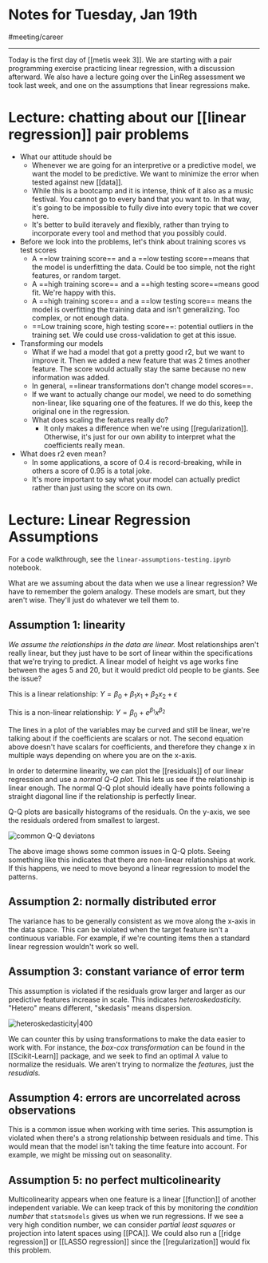 # Notes for Tuesday, Jan 19th
#meeting/career

---
Today is the first day of [[metis week 3]]. We are starting with a pair programming exercise practicing linear regression, with a discussion afterward. We also have a lecture going over the LinReg assessment we took last week, and one on the assumptions that linear regressions make.  

# Lecture: chatting about our [[linear regression]] pair problems
- What our attitude should be
	- Whenever we are going for an interpretive or a predictive model, we want the model to be predictive. We want to minimize the error when tested against new [[data]]. 
	- While this is a bootcamp and it is intense, think of it also as a music festival. You cannot go to every band that you want to. In that way, it's going to be impossible to fully dive into every topic that we cover here. 
	- It's better to build iteravely and flexibly, rather than trying to incorporate every tool and method that you possibly could. 
- Before we look into the problems, let's think about training scores vs test scores
	- A ==low training score== and a ==low testing score==means that the model is underfitting the data. Could be too simple, not the right features, or random target.
	- A ==high training score== and a ==high testing score==means  good fit. We're happy with this. 
	- A ==high training score== and a ==low testing score== means the model is overfitting the training data and isn't generalizing. Too complex, or not enough data.
	- ==Low training score, high testing score==: potential outliers in the training set. We could use cross-validation to get at this issue. 
- Transforming our models
	- What if we had a model that got a pretty good r2, but we want to improve it. Then we added a new feature that was 2 times another feature. The score would actually stay the same because no new information was added. 
	- In general, ==linear transformations don't change model scores==. 
	- If we want to actually change our model, we need to do something non-linear, like squaring one of the features. If we do this, keep the original one in the regression. 
	- What does scaling the features really do?
		- It only makes a difference when we're using [[regularization]]. Otherwise, it's just for our own ability to interpret what the coefficients really mean. 
- What does r2 even mean?
	- In some applications, a score of 0.4 is record-breaking, while in others a score of 0.95 is a total joke. 
	- It's more important to say what your model can actually predict rather than just using the score on its own. 

# Lecture: Linear Regression Assumptions
For a code walkthrough, see the `linear-assumptions-testing.ipynb` notebook.

What are we assuming about the data when we use a linear regression? We have to remember the golem analogy. These models are smart, but they aren't wise. They'll just do whatever we tell them to.

## Assumption 1: linearity
*We assume the relationships in the data are linear.* Most relationships aren't really linear, but they just have to be sort of linear within the specifications that we're trying to predict. A linear model of height vs age works fine between the ages 5 and 20, but it would predict old people to be giants. See the issue?

This is a linear relationship: $Y= {\beta_0}+ {\beta_1}x_1+{\beta_2}x_2 +{\epsilon}$

This is a non-linear relationship: $Y= {\beta_0}+ e^{\beta_1}x^{\beta_2}$

The lines in a plot of the variables may be curved and still be linear, we're talking about if the coefficients are scalars or not. The second equation above doesn't have scalars for coefficients, and therefore they change x in multiple ways depending on where you are on the x-axis.

In order to determine linearity, we can plot the [[residuals]] of our linear regression and use a *normal Q-Q plot.* This lets us see if the relationship is linear enough. The normal Q-Q plot should ideally have points following a straight diagonal line if the relationship is perfectly linear.

Q-Q plots are basically histograms of the residuals. On the y-axis, we see the residuals ordered from smallest to largest. 

 ![common Q-Q deviatons](https://i.stack.imgur.com/ZXRkL.png)
 
 The above image shows some common issues in Q-Q plots. Seeing something like this indicates that there are non-linear relationships at work. If this happens, we need to move beyond a linear regression to model the patterns.

## Assumption 2: normally distributed error
The variance has to be generally consistent as we move along the x-axis in the data space. This can be violated when the target feature isn't a continuous variable. For example, if we're counting items then a standard linear regression wouldn't work so well. 

## Assumption 3: constant variance of error term
This assumption is violated if the residuals grow larger and larger as our predictive features increase in scale. This indicates *heteroskedasticity.* "Hetero" means different, "skedasis" means dispersion.

![heteroskedasticity|400](https://www.investopedia.com/thmb/683k04t0ZABfer3Vq-TrQgi9WTQ=/1787x0/filters:no_upscale():max_bytes(150000):strip_icc():format(webp)/Heteroskedasticity22-ce5acc2acef6494d91935588b0599579.png)

We can counter this by using transformations to make the data easier to work with. For instance, the *box-cox transformation* can be found in the [[Scikit-Learn]] package, and we seek to find an optimal $\lambda$ value to normalize the residuals. We aren't trying to normalize the *features,* just the *resudials.*

## Assumption 4: errors are uncorrelated across observations
This is a common issue when working with time series. This assumption is violated when there's a strong relationship between residuals and time. This would mean that the model isn't taking the time feature into account. For example, we might be missing out on seasonality. 

## Assumption 5: no perfect multicolinearity
Multicolinearity appears when one feature is a linear [[function]] of another independent variable. We can keep track of this by monitoring the *condition number* that `statsmodels` gives us when we run regressions. If we see a very high condition number, we can consider *partial least squares* or projection into latent spaces using [[PCA]]. We could also run a [[ridge regression]] or [[LASSO regression]] since the [[regularization]] would fix this problem. 